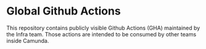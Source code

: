 # Global Github Actions

This repository contains publicly visible Github Actions (GHA) maintained by the Infra team. Those actions are intended to be consumed by other teams inside Camunda.
